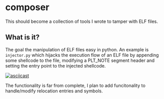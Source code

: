 # composer
This should become a collection of tools I wrote to tamper with ELF files.

## What is it?
The goal the manipulation of ELF files easy in python. An example is `injector.py` which hijacks the
execution flow of an ELF file by appending some shellcode to the file, modifying a PLT_NOTE segment
header and setting the entry point to the injected shellcode.

[![asciicast](https://asciinema.org/a/xICug8pfId9iTGv3bXXrHj54A.svg)](https://asciinema.org/a/xICug8pfId9iTGv3bXXrHj54A)

The functionality is far from complete, I plan to add funcitonality to handle/modify relocation entries and symbols.
